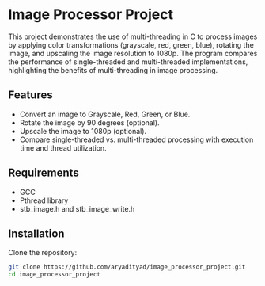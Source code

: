 # Image Processor Project

This project demonstrates the use of multi-threading in C to process images by applying color transformations (grayscale, red, green, blue), rotating the image, and upscaling the image resolution to 1080p. The program compares the performance of single-threaded and multi-threaded implementations, highlighting the benefits of multi-threading in image processing.

## Features
- Convert an image to Grayscale, Red, Green, or Blue.
- Rotate the image by 90 degrees (optional).
- Upscale the image to 1080p (optional).
- Compare single-threaded vs. multi-threaded processing with execution time and thread utilization.

## Requirements
- GCC
- Pthread library
- stb_image.h and stb_image_write.h

## Installation
Clone the repository:
```bash
git clone https://github.com/aryadityad/image_processor_project.git
cd image_processor_project
